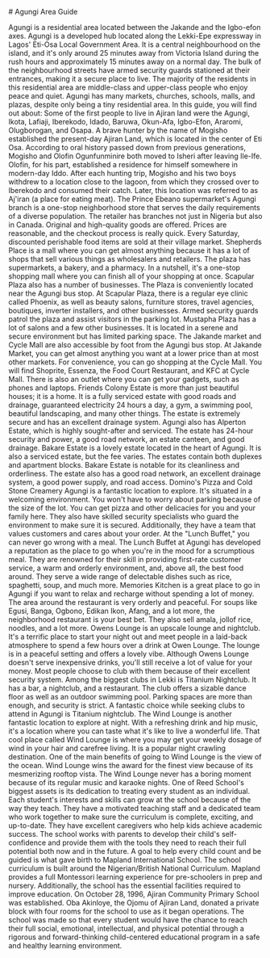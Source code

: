 \# Agungi Area Guide

Agungi is a residential area located between the Jakande and the Igbo\-efon axes. Agungi is a developed hub located along the Lekki\-Epe expressway in Lagos' Eti\-Osa Local Government Area. It is a central neighbourhood on the island, and it's only around 25 minutes away from Victoria Island during the rush hours and approximately 15 minutes away on a normal day. The bulk of the neighbourhood streets have armed security guards stationed at their entrances, making it a secure place to live. The majority of the residents in this residential area are middle\-class and upper\-class people who enjoy peace and quiet. Agungi has many markets, churches, schools, malls, and plazas, despite only being a tiny residential area. In this guide, you will find out about: Some of the first people to live in Ajiran land were the Agungi, Ikota, Lafiaji, Iberekodo, Idado, Baruwa, Okun\-Afa, Igbo\-Efon, Araromi, Olugborogan, and Osapa. A brave hunter by the name of Mogisho established the present\-day Ajiran Land, which is located in the center of Eti Osa. According to oral history passed down from previous generations, Mogisho and Olofin Ogunfunminire both moved to Isheri after leaving Ile\-Ife. Olofin, for his part, established a residence for himself somewhere in modern\-day Iddo. After each hunting trip, Mogisho and his two boys withdrew to a location close to the lagoon, from which they crossed over to Iberekodo and consumed their catch. Later, this location was referred to as Aj'iran (a place for eating meat). The Prince Ebeano supermarket's Agungi branch is a one\-stop neighborhood store that serves the daily requirements of a diverse population. The retailer has branches not just in Nigeria but also in Canada. Original and high\-quality goods are offered. Prices are reasonable, and the checkout process is really quick. Every Saturday, discounted perishable food items are sold at their village market. Shepherds Place is a mall where you can get almost anything because it has a lot of shops that sell various things as wholesalers and retailers. The plaza has supermarkets, a bakery, and a pharmacy. In a nutshell, it's a one\-stop shopping mall where you can finish all of your shopping at once.
Scapular Plaza also has a number of businesses. The Plaza is conveniently located near the Agungi bus stop. At Scapular Plaza, there is a regular eye clinic called Phoenix, as well as beauty salons, furniture stores, travel agencies, boutiques, inverter installers, and other businesses. Armed security guards patrol the plaza and assist visitors in the parking lot.
Mustapha Plaza has a lot of salons and a few other businesses. It is located in a serene and secure environment but has limited parking space. The Jakande market and Cycle Mall are also accessible by foot from the Agungi bus stop. At Jakande Market, you can get almost anything you want at a lower price than at most other markets. For convenience, you can go shopping at the Cycle Mall. You will find Shoprite, Essenza, the Food Court Restaurant, and KFC at Cycle Mall. There is also an outlet where you can get your gadgets, such as phones and laptops. Friends Colony Estate is more than just beautiful houses; it is a home. It is a fully serviced estate with good roads and drainage, guaranteed electricity 24 hours a day, a gym, a swimming pool, beautiful landscaping, and many other things. The estate is extremely secure and has an excellent drainage system. Agungi also has Alperton Estate, which is highly sought\-after and serviced. The estate has 24\-hour security and power, a good road network, an estate canteen, and good drainage. Bakare Estate is a lovely estate located in the heart of Agungi. It is also a serviced estate, but the fee varies. The estates contain both duplexes and apartment blocks. Bakare Estate is notable for its cleanliness and orderliness. The estate also has a good road network, an excellent drainage system, a good power supply, and road access. Domino's Pizza and Cold Stone Creamery Agungi is a fantastic location to explore. It's situated in a welcoming environment. You won't have to worry about parking because of the size of the lot. You can get pizza and other delicacies for you and your family here. They also have skilled security specialists who guard the environment to make sure it is secured. Additionally, they have a team that values customers and cares about your order. At the "Lunch Buffet," you can never go wrong with a meal. The Lunch Buffet at Agungi has developed a reputation as the place to go when you're in the mood for a scrumptious meal. They are renowned for their skill in providing first\-rate customer service, a warm and orderly environment, and, above all, the best food around. They serve a wide range of delectable dishes such as rice, spaghetti, soup, and much more. Memories Kitchen is a great place to go in Agungi if you want to relax and recharge without spending a lot of money. The area around the restaurant is very orderly and peaceful. For soups like Egusi, Banga, Ogbono, Edikan Ikon, Afang, and a lot more, the neighborhood restaurant is your best bet. They also sell amala, jollof rice, noodles, and a lot more. Owens Lounge is an upscale lounge and nightclub. It's a terrific place to start your night out and meet people in a laid\-back atmosphere to spend a few hours over a drink at Owen Lounge. The lounge is in a peaceful setting and offers a lovely vibe. Although Owens Lounge doesn't serve inexpensive drinks, you'll still receive a lot of value for your money. Most people choose to club with them because of their excellent security system. Among the biggest clubs in Lekki is Titanium Nightclub. It has a bar, a nightclub, and a restaurant. The club offers a sizable dance floor as well as an outdoor swimming pool. Parking spaces are more than enough, and security is strict. A fantastic choice while seeking clubs to attend in Agungi is Titanium nightclub. The Wind Lounge is another fantastic location to explore at night. With a refreshing drink and hip music, it's a location where you can taste what it's like to live a wonderful life. That cool place called Wind Lounge is where you may get your weekly dosage of wind in your hair and carefree living. It is a popular night crawling destination. One of the main benefits of going to Wind Lounge is the view of the ocean. Wind Lounge wins the award for the finest view because of its mesmerizing rooftop vista. The Wind Lounge never has a boring moment because of its regular music and karaoke nights. One of Reed School's biggest assets is its dedication to treating every student as an individual. Each student's interests and skills can grow at the school because of the way they teach. They have a motivated teaching staff and a dedicated team who work together to make sure the curriculum is complete, exciting, and up\-to\-date. They have excellent caregivers who help kids achieve academic success. The school works with parents to develop their child's self\-confidence and provide them with the tools they need to reach their full potential both now and in the future. A goal to help every child count and be guided is what gave birth to Mapland International School. The school curriculum is built around the Nigerian/British National Curriculum. Mapland provides a full Montessori learning experience for pre\-schoolers in prep and nursery. Additionally, the school has the essential facilities required to improve education. On October 28, 1996, Ajiran Community Primary School was established. Oba Akinloye, the Ojomu of Ajiran Land, donated a private block with four rooms for the school to use as it began operations. The school was made so that every student would have the chance to reach their full social, emotional, intellectual, and physical potential through a rigorous and forward\-thinking child\-centered educational program in a safe and healthy learning environment.